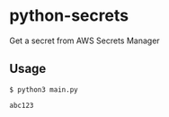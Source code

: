 # python-secrets

Get a secret from AWS Secrets Manager

## Usage

```
$ python3 main.py

abc123
```
